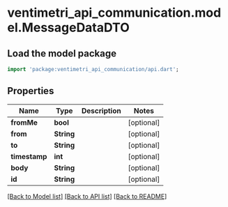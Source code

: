 # ventimetri_api_communication.model.MessageDataDTO

## Load the model package
```dart
import 'package:ventimetri_api_communication/api.dart';
```

## Properties
Name | Type | Description | Notes
------------ | ------------- | ------------- | -------------
**fromMe** | **bool** |  | [optional] 
**from** | **String** |  | [optional] 
**to** | **String** |  | [optional] 
**timestamp** | **int** |  | [optional] 
**body** | **String** |  | [optional] 
**id** | **String** |  | [optional] 

[[Back to Model list]](../README.md#documentation-for-models) [[Back to API list]](../README.md#documentation-for-api-endpoints) [[Back to README]](../README.md)


